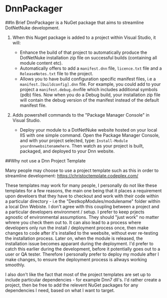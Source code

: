 # DnnPackager

##In Brief
DnnPackager is a NuGet package that aims to streamline DotNetNuke development.

1. When this Nuget package is added to a project within Visual Studio, it will:
    - Enhance the build of that project to automatically produce the DotNetNuke installation zip file on successful builds (containing all module content etc).
    - Automatically offers to add a `manifest.dnn` file, `licence.txt` file and a `ReleaseNotes.txt` file to the project.
    - Allows you to have build configuration specific manifest files, i.e a `manifest.[buildconfig].dnn` file. For example, you could add to your project a `manifest.debug.dnn`file which includes additional symbols (pdb) files. Now when you do a Debug build, your installation zip file will contain the debug version of the manifest instead of the default manifest file.

2. Adds powershell commands to the "Package Manager Console" in Visual Studio.
    - Deploy your module to a DotNetNuke website hosted on your local IIS with one simple command. Open the Package Manager Console, and with your project selected, type: `Install-Module yourdnnwebsitenamehere`. Then watch as your project is built, packaged, and deployed to your Dnn website. 

##Why not use a Dnn Project Template

Many people may choose to use a project template such as this in order to streamline development: https://christoctemplate.codeplex.com/

These templates may work for many people, I personally do not like these templates for a few reasons, the main one being that it places a requirement upon develoers that they have to checkout and work with their code within a particular directory - i.e the "DestkopModules/modulename" folder within a local Dnn Webiste. I don't agree with this coupling between a project and a particular developers environment / setup. I prefer to keep prjects agnostic of environmental assumptions. They should "just work" no matter whrere you check them out to. It can also lead to a process where developers only run the install / deployment process once, then make changes to code after it's installed to the weebsite, without ever re-testing the installation process. Later on, when the module is released, the installation issue becomes apparant during the deployment. I'd prefer to catch this earlier during the development, before it potentially goes out to a user or QA tester. Therefore I personally prefer to deploy my module after I make changes, to ensure the deployment process is allways working smoothly.

I also don't like the fact that most of the project templates are set up to include particular dependencies - for example Dnn7 dll's. I'd rather create a project, then be free to add the relevent NuGet packages for any dependencies I need, based on what I want to target. 


